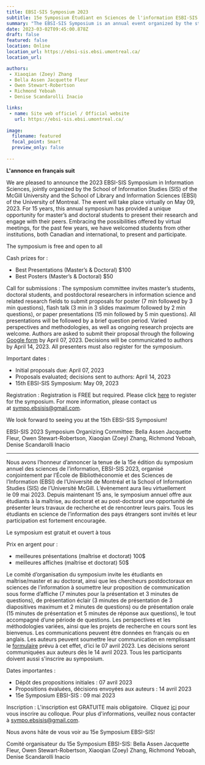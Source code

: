 ```yaml
---
title: EBSI-SIS Symposium 2023 
subtitle: 15e Symposium Étudiant en Sciences de l'information ESBI-SIS / 15th EBSI-SIS Student Symposium in Information Studies 
summary: "The EBSI-SIS Symposium is an annual event organized by the student of the École de bibliothéconomie et des sciences de l'information (Université de Montréal) and the School of Information Studies (McGill University)"
date: 2023-03-02T09:45:00.878Z
draft: false
featured: false
location: Online
location_url: https://ebsi-sis.ebsi.umontreal.ca/
location_url: 

authors:
 - Xiaoqian (Zoey) Zhang
 - Bella Assen Jacquette Fleur
 - Owen Stewart-Robertson
 - Richmond Yeboah
 - Denise Scandarolli Inacio

links:
 - name: Site web officiel / Official website
   url: https://ebsi-sis.ebsi.umontreal.ca/
   
image:
  filename: featured
  focal_point: Smart
  preview_only: false
 
---
```

<b>L'annonce en français suit</b>

We are pleased to announce the 2023 EBSI-SIS Symposium in Information Sciences, jointly organized by the School of Information Studies (SIS) of the McGill University and the School of Library and Information Sciences (EBSI) of the University of Montreal. The event will take place virtually on May 09, 2023. For 15 years, this annual symposium has provided a unique opportunity for master’s and doctoral students to present their research and engage with their peers. Embracing the possibilities offered by virtual meetings, for the past few years, we have welcomed students from other institutions, both Canadian and international, to present and participate.

The symposium is free and open to all

Cash prizes for : 
* Best Presentations (Master’s & Doctoral) $100
* Best Posters (Master’s & Doctoral) $50

Call for submissions : The symposium committee invites master’s students, doctoral students, and postdoctoral researchers in information science and related research fields to submit proposals for poster (7 min followed by 3 min questions), flash talk (3 min in 3 slides maximum followed by 2 min questions), or paper presentations (15 min followed by 5 min questions). All presentations will be followed by a brief question period. Varied perspectives and methodologies, as well as ongoing research projects are welcome. Authors are asked to submit their proposal through the following [Google form](https://forms.gle/njiWHoyrd2QCgyA29) by April 07, 2023. Decisions will be communicated to authors by April 14, 2023. All presenters must also register for the symposium.

Important dates :

* Initial proposals due: April 07, 2023
* Proposals evaluated; decisions sent to authors: April 14, 2023
* 15th EBSI-SIS Symposium: May 09, 2023

Registration :
Registration is FREE but required. Please click [here](https://forms.gle/Qd1rc2SDmyzuinvZ6) to register for the symposium. For more information, please contact us at sympo.ebsisis@gmail.com.

We look forward to seeing you at the 15th EBSI-SIS Symposium!

EBSI-SIS 2023 Symposium Organizing Committee: Bella Assen Jacquette Fleur, Owen Stewart-Robertson, Xiaoqian (Zoey) Zhang, Richmond Yeboah, Denise Scandarolli Inacio

***

Nous avons l’honneur d’annoncer la tenue de la 15e édition du symposium annuel des sciences de l’information, EBSI-SIS 2023, organisé conjointement par l’École de Bibliothéconomie et des Sciences de l’Information (EBSI) de l’Université de Montréal et la School of Information Studies (SIS) de l’Université McGill. L’évènement aura lieu virtuellement le 09 mai 2023. Depuis maintenant 15 ans, le symposium annuel offre aux étudiants à la maîtrise, au doctorat et au post-doctorat une opportunité de présenter leurs travaux de recherche et de rencontrer leurs pairs. Tous les étudiants en science de l’information des pays étrangers sont invités et leur participation est fortement encouragée.

Le symposium est gratuit et ouvert à tous

Prix en argent pour : 
* meilleures présentations (maîtrise et doctorat) 100$
* meilleures affiches (maîtrise et doctorat) 50$

Le comité d’organisation du symposium invite les étudiants en maîtrise/master et au doctorat, ainsi que les chercheurs postdoctoraux en sciences de l’information à soumettre leur proposition de communication sous forme d’affiche (7 minutes pour la présentation et 3 minutes de questions), de présentation éclair (3 minutes de présentation de 3 diapositives maximum et 2 minutes de questions) ou de présentation orale (15 minutes de présentation et 5 minutes de réponse aux questions), le tout accompagné d’une période de questions. Les perspectives et les méthodologies variées, ainsi que les projets de recherche en cours sont les bienvenus. Les communications peuvent être données en français ou en anglais. Les auteurs peuvent soumettre leur communication en remplissant le [formulaire](https://forms.gle/njiWHoyrd2QCgyA29) prévu à cet effet, d’ici le 07 avril 2023. Les décisions seront communiquées aux auteurs dès le 14 avril 2023. Tous les participants doivent aussi s'inscrire au symposium.

Dates importantes :
* Dépôt des propositions initiales : 07 avril 2023
* Propositions évaluées, décisions envoyées aux auteurs : 14 avril 2023
* 15e Symposium EBSI-SIS : 09 mai 2023

Inscription :
L'inscription est GRATUITE mais obligatoire. 
Cliquez [ici](https://forms.gle/Qd1rc2SDmyzuinvZ6) pour vous inscrire au colloque. Pour plus d'informations, veuillez nous contacter à sympo.ebsisis@gmail.com. 

Nous avons hâte de vous voir au 15e Symposium EBSI-SIS!

Comité organisateur du 15e Symposium EBSI-SIS: Bella Assen Jacquette Fleur, Owen Stewart-Robertson, Xiaoqian (Zoey) Zhang, Richmond Yeboah, Denise Scandarolli Inacio
